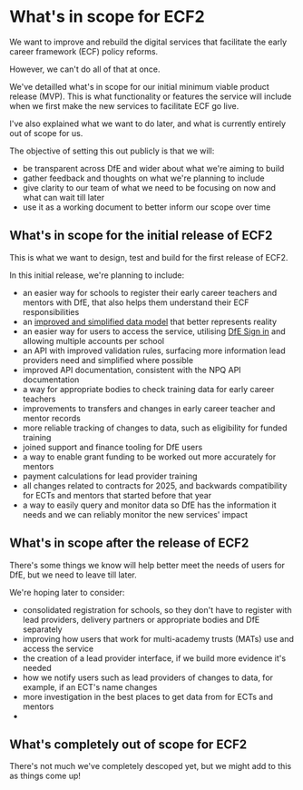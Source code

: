 # What's in scope for ECF2

We want to improve and rebuild the digital services that facilitate the early career framework (ECF) policy reforms.

However, we can't do all of that at once.

We've detailled what's in scope for our initial minimum viable product release (MVP). This is what functionality or features the service will include when we first make the new services to facilitate ECF go live.

I've also explained what we want to do later, and what is currently entirely out of scope for us.

The objective of setting this out publicly is that we will:
- be transparent across DfE and wider about what we're aiming to build
- gather feedback and thoughts on what we're planning to include
- give clarity to our team of what we need to be focusing on now and what can wait till later
- use it as a working document to better inform our scope over time

## What's in scope for the initial release of ECF2

This is what we want to design, test and build for the first release of ECF2.

In this initial release, we're planning to include:

- an easier way for schools to register their early career teachers and mentors with DfE, that also helps them understand their ECF responsibilities​
- an [improved and simplified data model](https://teacher-cpd.design-history.education.gov.uk/ecf-v2/designing-the-database-first/) that better represents reality
- an easier way for users to access the service, utilising [DfE Sign in](https://github.com/DFE-Digital/ecf2/discussions/43) and allowing multiple accounts per school
- an API with improved validation rules, surfacing more information lead providers need and simplified where possible
- improved API documentation, consistent with the NPQ API documentation
- a way for appropriate bodies to check training data for early career teachers
- improvements to transfers and changes in early career teacher and mentor records
- more reliable tracking of changes to data, such as eligibility for funded training
- joined support and finance tooling for DfE users
- a way to enable grant funding to be worked out more accurately for mentors
- payment calculations for lead provider training
- all changes related to contracts for 2025, and backwards compatibility for ECTs and mentors that started before that year  
- a way to easily query and monitor data so DfE has the information it needs and we can reliably monitor the new services' impact


## What's in scope after the release of ECF2

There's some things we know will help better meet the needs of users for DfE, but we need to leave till later.

We're hoping later to consider:
- consolidated registration for schools, so they don't have to register with lead providers, delivery partners or appropriate bodies and DfE separately
- improving how users that work for multi-academy trusts (MATs) use and access the service
- the creation of a lead provider interface, if we build more evidence it's needed
- how we notify users such as lead providers of changes to data, for example, if an ECT's name changes
- more investigation in the best places to get data from for ECTs and mentors
- 
## What's completely out of scope for ECF2

There's not much we've completely descoped yet, but we might add to this as things come up!




